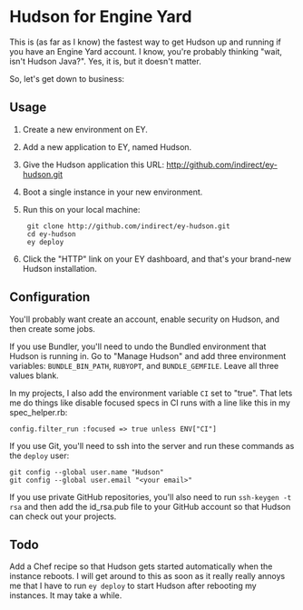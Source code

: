 # Hudson for Engine Yard

This is (as far as I know) the fastest way to get Hudson up and running if you have an Engine Yard account. I know, you're probably thinking "wait, isn't Hudson Java?". Yes, it is, but it doesn't matter.

So, let's get down to business:

## Usage

  1. Create a new environment on EY.
  2. Add a new application to EY, named Hudson.
  3. Give the Hudson application this URL: http://github.com/indirect/ey-hudson.git
  4. Boot a single instance in your new environment.
  5. Run this on your local machine:

          git clone http://github.com/indirect/ey-hudson.git
          cd ey-hudson
          ey deploy

  6. Click the "HTTP" link on your EY dashboard, and that's your brand-new Hudson installation.

## Configuration

You'll probably want create an account, enable security on Hudson, and then create some jobs.

If you use Bundler, you'll need to undo the Bundled environment that Hudson is running in. Go to "Manage Hudson" and add three environment variables: `BUNDLE_BIN_PATH`, `RUBYOPT`, and `BUNDLE_GEMFILE`. Leave all three values blank.

In my projects, I also add the environment variable `CI` set to "true". That lets me do things like disable focused specs in CI runs with a line like this in my spec_helper.rb:

    config.filter_run :focused => true unless ENV["CI"]

If you use Git, you'll need to ssh into the server and run these commands as the `deploy` user:

    git config --global user.name "Hudson"
    git config --global user.email "<your email>"

If you use private GitHub repositories, you'll also need to run `ssh-keygen -t rsa` and then add the id_rsa.pub file to your GitHub account so that Hudson can check out your projects.

## Todo

  Add a Chef recipe so that Hudson gets started automatically when the instance reboots. I will get around to this as soon as it really really annoys me that I have to run `ey deploy` to start Hudson after rebooting my instances. It may take a while.